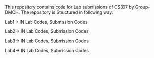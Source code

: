 This repository contains code for Lab submissions of CS307 by Group-DMCH. The repository is Structured in following way:

Lab1-> IN Lab Codes, Submission Codes


Lab2-> IN Lab Codes, Submission Codes


Lab3-> IN Lab Codes, Submission Codes


Lab4-> IN Lab Codes, Submission Codes
